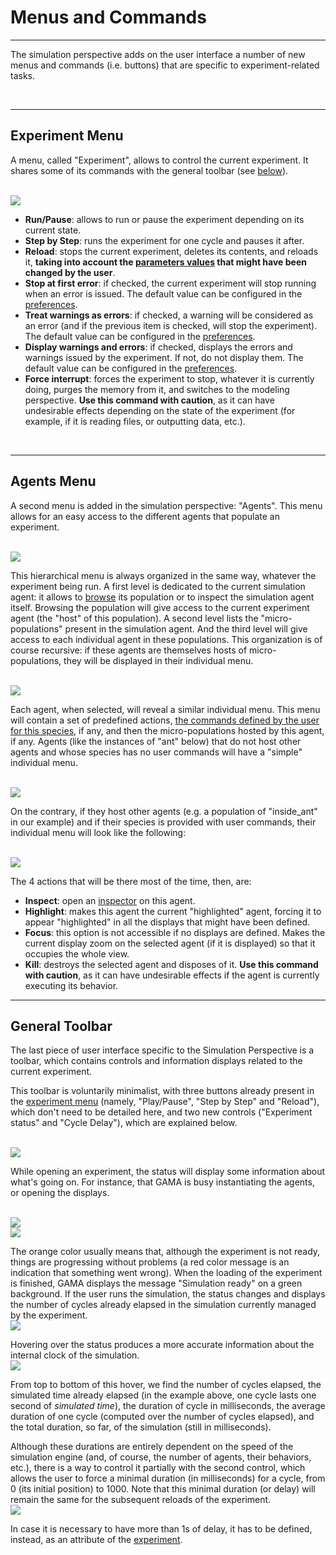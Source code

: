 # Menus and Commands

---

The simulation perspective adds on the user interface a number of new menus and commands (i.e. buttons) that are specific to experiment-related tasks.


<br />

---

## Experiment Menu
A menu, called "Experiment", allows to control the current experiment. It shares some of its commands with the general toolbar (see [below](#General_Toolbar.md)).

<br />
<img src='https://gama-platform.googlecode.com/svn/wiki/images/experiments/menu_experiment.png' /> <br />

  * **Run/Pause**: allows to run or pause the experiment depending on its current state.
  * **Step by Step**: runs the experiment for one cycle and pauses it after.
  * **Reload**: stops the current experiment, deletes its contents, and reloads it, **taking into account the [parameters values](G__ParametersView.md) that might have been changed by the user**.
  * **Stop at first error**: if checked, the current experiment will stop running when an error is issued. The default value can be configured in the [preferences](G__Preferences.md).
  * **Treat warnings as errors**: if checked, a warning will be considered as an error (and if the previous item is checked, will stop the experiment). The default value can be configured in the [preferences](G__Preferences.md).
  * **Display warnings and errors**: if checked, displays the errors and warnings issued by the experiment. If not, do not display them. The default value can be configured in the [preferences](G__Preferences.md).
  * **Force interrupt**: forces the experiment to stop, whatever it is currently doing, purges the memory from it, and switches to the modeling perspective. **Use this command with caution**, as it can have undesirable effects depending on the state of the experiment (for example, if it is reading files, or outputting data, etc.).


<br />

---

## Agents Menu

A second menu is added in the simulation perspective: "Agents". This menu allows for an easy access to the different agents that populate an experiment.

<br />
<img src='https://gama-platform.googlecode.com/svn/wiki/images/experiments/menu_agents.png' /> <br />

This hierarchical menu is always organized in the same way, whatever the experiment being run. A first level is dedicated to the current simulation agent: it allows to [browse](G__InspectorsAndMonitors.md) its population or to inspect the simulation agent itself. Browsing the population will give access to the current experiment agent (the "host" of this population). A second level lists the "micro-populations" present in the simulation agent. And the third level will give access to each individual agent in these populations. This organization is of course recursive: if these agents are themselves hosts of micro-populations, they will be displayed in their individual menu.

<br />
<img src='https://gama-platform.googlecode.com/svn/wiki/images/experiments/menu_agents_2.png' /> <br />

Each agent, when selected, will reveal a similar individual menu. This menu will contain a set of predefined actions, [the commands defined by the user for this species](G__DefiningUserCommands.md), if any, and then the micro-populations hosted by this agent, if any. Agents (like the instances of "ant" below) that do not host other agents and whose species has no user commands will have a "simple" individual menu.

<br />
<img src='https://gama-platform.googlecode.com/svn/wiki/images/experiments/menu_agents_3.png' /> <br />

On the contrary, if they host other agents (e.g. a population of "inside\_ant" in our example) and if their species is provided with user commands, their individual menu will look like the following:


<br />
<img src='https://gama-platform.googlecode.com/svn/wiki/images/experiments/menu_agents_4.png' />
<br />

The 4 actions that will be there most of the time, then, are:

  * **Inspect**: open an [inspector](G__InspectorsAndMonitors.md) on this agent.
  * **Highlight**: makes this agent the current "highlighted" agent, forcing it to appear "highlighted" in all the displays that might have been defined.
  * **Focus**: this option is not accessible if no displays are defined. Makes the current display zoom on the selected agent (if it is displayed) so that it occupies the whole view.
  * **Kill**: destroys the selected agent and disposes of it. **Use this command with caution**, as it can have undesirable effects if the agent is currently executing its behavior.

---

## General Toolbar

The last piece of user interface specific to the Simulation Perspective is a toolbar, which contains controls and information displays related to the current experiment.

This toolbar is voluntarily minimalist, with three buttons already present in the [experiment menu](#Experiment_Menu.md) (namely, "Play/Pause", "Step by Step" and "Reload"), which don't need to be detailed here, and two new controls ("Experiment status" and "Cycle Delay"), which are explained below.

<br />
<img src='https://gama-platform.googlecode.com/svn/wiki/images/experiments/toolbar.png' />
<br />

While opening an experiment, the status will display some information about what's going on. For instance, that GAMA is busy instantiating the agents, or opening the displays.

<br />
<img src='https://gama-platform.googlecode.com/svn/wiki/images/experiments/toolbar_instantiating_agents.png' />
<br />
<img src='https://gama-platform.googlecode.com/svn/wiki/images/experiments/toolbar_building_outputs.png' />
<br />

The orange color usually means that, although the experiment is not ready, things are progressing without problems (a red color message is an indication that something went wrong). When the loading of the experiment is finished, GAMA displays the message "Simulation ready" on a green background. If the user runs the simulation, the status changes and displays the number of cycles already elapsed in the simulation currently managed by the experiment.
<br />
<img src='https://gama-platform.googlecode.com/svn/wiki/images/experiments/toolbar_running.png' />
<br />

Hovering over the status produces a more accurate information about the internal clock of the simulation.
<br />
<img src='https://gama-platform.googlecode.com/svn/wiki/images/experiments/toolbar_running_with_info.png' />
<br />

From top to bottom of this hover, we find the number of cycles elapsed, the simulated time already elapsed (in the example above, one cycle lasts one second of _simulated time_), the duration of cycle in milliseconds, the average duration of one cycle (computed over the number of cycles elapsed), and the total duration, so far, of the simulation (still in milliseconds).

Although these durations are entirely dependent on the speed of the simulation engine (and, of course, the number of agents, their behaviors, etc.), there is a way to control it partially with the second control, which allows the user to force a minimal duration (in milliseconds) for a cycle, from 0 (its initial position) to 1000. Note that this minimal duration (or delay) will remain the same for the subsequent reloads of the experiment.
<br />
<img src='https://gama-platform.googlecode.com/svn/wiki/images/experiments/toolbar_running_with_delay.png' />

In case it is necessary to have more than 1s of delay, it has to be defined, instead, as an attribute of the [experiment](G__ExperimentBuiltInSpecies.md).